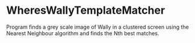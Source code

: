 # WheresWallyTemplateMatcher
Program finds a grey scale image of Wally in a clustered screen using the Nearest Neighbour algorithm and finds the Nth best matches.
